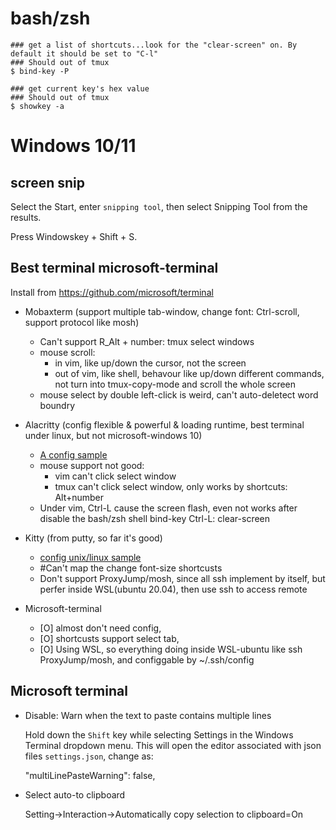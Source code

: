 
# bash/zsh

	### get a list of shortcuts...look for the "clear-screen" on. By default it should be set to "C-l"
	### Should out of tmux
	$ bind-key -P

	### get current key's hex value
	### Should out of tmux
	$ showkey -a

# Windows 10/11

## screen snip

Select the Start, enter `snipping tool`, then select Snipping Tool from the results.

Press Windowskey + Shift + S.

## Best terminal microsoft-terminal

Install from https://github.com/microsoft/terminal

- Mobaxterm (support multiple tab-window, change font: Ctrl-scroll, support protocol like mosh)
  + Can't support R_Alt + number: tmux select windows
  + mouse scroll:
    - in vim, like up/down the cursor, not the screen
    - out of vim, like shell, behavour like up/down different commands, not turn into tmux-copy-mode and scroll the whole screen
  + mouse select by double left-click is weird, can't auto-deletect word boundry
- Alacritty (config flexible & powerful & loading runtime, best terminal under linux, but not microsoft-windows 10)
  + [A config sample](https://github.com/tmcdonell/config-alacritty/blob/master/alacritty.yml)
  + mouse support not good:
    - vim can't click select window
    - tmux can't click select window, only works by shortcuts: Alt+number
  + Under vim, Ctrl-L cause the screen flash, even not works after disable the bash/zsh shell bind-key Ctrl-L: clear-screen

- Kitty (from putty, so far it's good)
  + [config unix/linux sample](https://sw.kovidgoyal.net/kitty/conf/#font-sizes)
  + #Can't map the change font-size shortcusts
  + Don't support ProxyJump/mosh, since all ssh implement by itself, but perfer inside WSL(ubuntu 20.04), then use ssh to access remote

- Microsoft-terminal
  + [O] almost don't need config,
  + [O] shortcusts support select tab,
  + [O] Using WSL, so everything doing inside WSL-ubuntu like ssh ProxyJump/mosh, and configgable by ~/.ssh/config

## Microsoft terminal

- Disable: Warn when the text to paste contains multiple lines

  Hold down the `Shift` key while selecting Settings in the Windows Terminal dropdown menu.
    This will open the editor associated with json files `settings.json`, change as:

	"multiLinePasteWarning": false,
- Select auto-to clipboard

	Setting->Interaction->Automatically copy selection to clipboard=On

